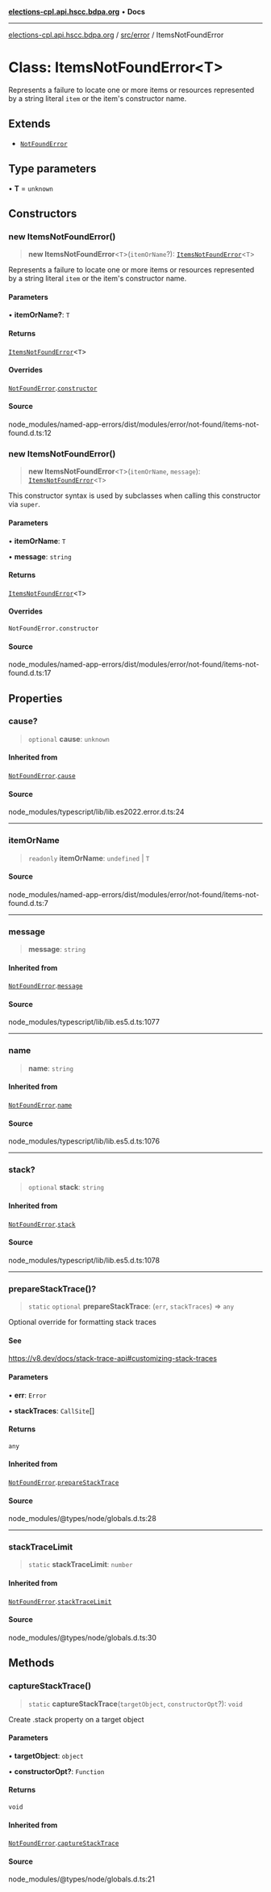 [**elections-cpl.api.hscc.bdpa.org**](../../../README.md) • **Docs**

***

[elections-cpl.api.hscc.bdpa.org](../../../README.md) / [src/error](../README.md) / ItemsNotFoundError

# Class: ItemsNotFoundError\<T\>

Represents a failure to locate one or more items or resources
represented by a string literal `item` or the item's constructor name.

## Extends

- [`NotFoundError`](NotFoundError.md)

## Type parameters

• **T** = `unknown`

## Constructors

### new ItemsNotFoundError()

> **new ItemsNotFoundError**\<`T`\>(`itemOrName`?): [`ItemsNotFoundError`](ItemsNotFoundError.md)\<`T`\>

Represents a failure to locate one or more items or resources
represented by a string literal `item` or the item's constructor name.

#### Parameters

• **itemOrName?**: `T`

#### Returns

[`ItemsNotFoundError`](ItemsNotFoundError.md)\<`T`\>

#### Overrides

[`NotFoundError`](NotFoundError.md).[`constructor`](NotFoundError.md#constructors)

#### Source

node\_modules/named-app-errors/dist/modules/error/not-found/items-not-found.d.ts:12

### new ItemsNotFoundError()

> **new ItemsNotFoundError**\<`T`\>(`itemOrName`, `message`): [`ItemsNotFoundError`](ItemsNotFoundError.md)\<`T`\>

This constructor syntax is used by subclasses when calling this constructor
via `super`.

#### Parameters

• **itemOrName**: `T`

• **message**: `string`

#### Returns

[`ItemsNotFoundError`](ItemsNotFoundError.md)\<`T`\>

#### Overrides

`NotFoundError.constructor`

#### Source

node\_modules/named-app-errors/dist/modules/error/not-found/items-not-found.d.ts:17

## Properties

### cause?

> `optional` **cause**: `unknown`

#### Inherited from

[`NotFoundError`](NotFoundError.md).[`cause`](NotFoundError.md#cause)

#### Source

node\_modules/typescript/lib/lib.es2022.error.d.ts:24

***

### itemOrName

> `readonly` **itemOrName**: `undefined` \| `T`

#### Source

node\_modules/named-app-errors/dist/modules/error/not-found/items-not-found.d.ts:7

***

### message

> **message**: `string`

#### Inherited from

[`NotFoundError`](NotFoundError.md).[`message`](NotFoundError.md#message)

#### Source

node\_modules/typescript/lib/lib.es5.d.ts:1077

***

### name

> **name**: `string`

#### Inherited from

[`NotFoundError`](NotFoundError.md).[`name`](NotFoundError.md#name)

#### Source

node\_modules/typescript/lib/lib.es5.d.ts:1076

***

### stack?

> `optional` **stack**: `string`

#### Inherited from

[`NotFoundError`](NotFoundError.md).[`stack`](NotFoundError.md#stack)

#### Source

node\_modules/typescript/lib/lib.es5.d.ts:1078

***

### prepareStackTrace()?

> `static` `optional` **prepareStackTrace**: (`err`, `stackTraces`) => `any`

Optional override for formatting stack traces

#### See

https://v8.dev/docs/stack-trace-api#customizing-stack-traces

#### Parameters

• **err**: `Error`

• **stackTraces**: `CallSite`[]

#### Returns

`any`

#### Inherited from

[`NotFoundError`](NotFoundError.md).[`prepareStackTrace`](NotFoundError.md#preparestacktrace)

#### Source

node\_modules/@types/node/globals.d.ts:28

***

### stackTraceLimit

> `static` **stackTraceLimit**: `number`

#### Inherited from

[`NotFoundError`](NotFoundError.md).[`stackTraceLimit`](NotFoundError.md#stacktracelimit)

#### Source

node\_modules/@types/node/globals.d.ts:30

## Methods

### captureStackTrace()

> `static` **captureStackTrace**(`targetObject`, `constructorOpt`?): `void`

Create .stack property on a target object

#### Parameters

• **targetObject**: `object`

• **constructorOpt?**: `Function`

#### Returns

`void`

#### Inherited from

[`NotFoundError`](NotFoundError.md).[`captureStackTrace`](NotFoundError.md#capturestacktrace)

#### Source

node\_modules/@types/node/globals.d.ts:21

